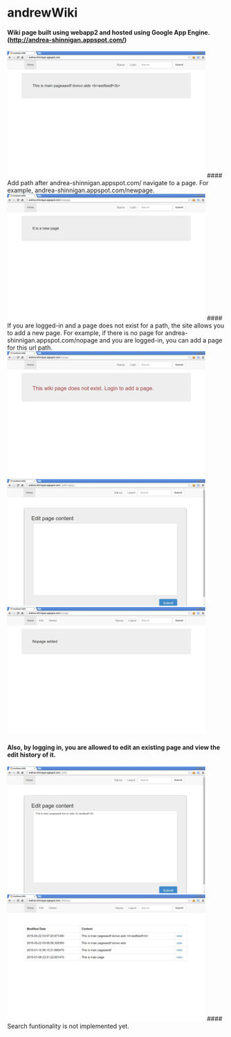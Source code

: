 # andrewWiki

#### Wiki page built using webapp2 and hosted using Google App Engine. (http://andrea-shinnigan.appspot.com/)
<img src="img/demo1.jpg" alt="main page" width=458 height=292/>
#### Add path after andrea-shinnigan.appspot.com/ navigate to a page. 
For example, andrea-shinnigan.appspot.com/newpage.

<img src="img/demo2.jpg" alt="main page" width=458 height=292/>
#### If you are logged-in and a page does not exist for a path, the site allows you to add a new page. 
For example, if there is no page for andrea-shinnigan.appspot.com/nopage and you are logged-in, 
you can add a page for this url path.

<img src="img/demo3.jpg" alt="main page" width=458 height=292/>
<img src="img/demo4.jpg" alt="main page" width=458 height=292/>
<img src="img/demo5.jpg" alt="main page" width=458 height=292/>

#### Also, by logging in, you are allowed to edit an existing page and view the edit history of it.
<img src="img/demo6.jpg" alt="main page" width=458 height=292/>
<img src="img/demo7.jpg" alt="main page" width=458 height=292/>
#### Search funtionality is not implemented yet.


